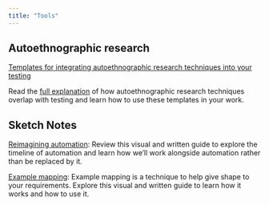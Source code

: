 ```yaml
---
title: "Tools"
---
```


## Autoethnographic research

[Templates for integrating autoethnographic research techniques into your testing](https://qase-tms.github.io/QA/assets/autoethnography-templates.pptx)

Read the [full explanation](https://qase.io/blog/autoethnographic-research-and-testing/) of how autoethnographic research techniques overlap with testing and learn how to use these templates in your work.

## Sketch Notes

[Reimagining automation](https://qase-tms.github.io/QA/assets/reimagining-automation.pdf): Review this visual and written guide to explore the timeline of automation and learn how we’ll work alongside automation rather than be replaced by it.

[Example mapping](https://qase-tms.github.io/QA/assets/example-mapping.pdf): Example mapping is a technique to help give shape to your requirements. Explore this visual and written guide to learn how it works and how to use it.
